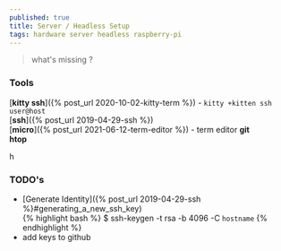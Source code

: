 ```yaml
---
published: true
title: Server / Headless Setup
tags: hardware server headless raspberry-pi
---
```

> what's missing ?

### Tools
[**kitty ssh**]({% post_url 2020-10-02-kitty-term %}) - `kitty +kitten ssh user@host `  
[**ssh**]({% post_url 2019-04-29-ssh %})  
[**micro**]({% post_url 2021-06-12-term-editor %}) - term editor
**git**  
**htop**

h
### TODO's
- [Generate Identity]({% post_url 2019-04-29-ssh %}#generating_a_new_ssh_key)  
{% highlight bash %}
$ ssh-keygen -t rsa -b 4096 -C `hostname`
{% endhighlight %}
- add keys to github
